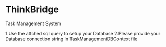 # ThinkBridge
Task Management System

1.Use the attched sql query to setup your Database
2.Please provide your Database connection string in TaskManagementDBContext file  




